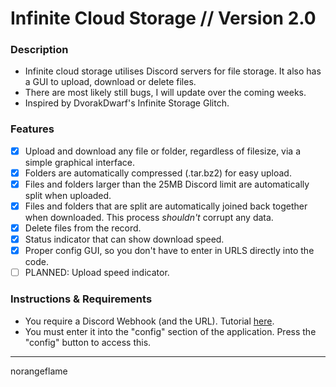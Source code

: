 # Infinite Cloud Storage // Version 2.0
### Description
 - Infinite cloud storage utilises Discord servers for file storage. It also has a GUI to upload, download or delete files.
 - There are most likely still bugs, I will update over the coming weeks.
 - Inspired by DvorakDwarf's Infinite Storage Glitch. 

### Features
 - [x] Upload and download any file or folder, regardless of filesize, via a simple graphical interface.
 - [x] Folders are automatically compressed (.tar.bz2) for easy upload.
 - [x] Files and folders larger than the 25MB Discord limit are automatically split when uploaded.
 - [x] Files and folders that are split are automatically joined back together when downloaded. This process _shouldn't_ corrupt any data.
 - [x] Delete files from the record.
 - [x] Status indicator that can show download speed.
 - [x] Proper config GUI, so you don't have to enter in URLS directly into the code.
 - [ ] PLANNED: Upload speed indicator.

### Instructions & Requirements
 - You require a Discord Webhook (and the URL). Tutorial [here](https://support.discord.com/hc/en-us/articles/228383668-Intro-to-Webhooks).
 - You must enter it into the "config" section of the application. Press the "config" button to access this.


___
norangeflame
